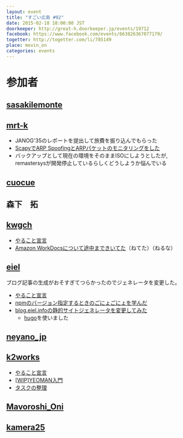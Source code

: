 ```yaml
---
layout: event
title: "すごい広島 #92"
date: 2015-02-18 18:00:00 JST
doorkeeper: http://great-h.doorkeeper.jp/events/19712
facebook: https://www.facebook.com/events/663826367077179/
togetter: http://togetter.com/li/785149
place: movin_on
categories: events
---
```


# 参加者


## [sasakilemonte](https://github.com/sasakilemonte)


## [mrt-k](https://github.com/mrt-k)

* JANOG'35のレポートを提出して旅費を振り込んでもらった
* [ScapyでARP SpoofingとARPパケットのモニタリングをした](https://mrt-k.github.io/scapy,nw,security/2015/02/17/Scapy%E3%81%A7ARP-Spoofing%E3%81%99%E3%82%8B/)
* バックアップとして現在の環境をそのままISOにしようとしたが, remastersysが開発停止しているらしくどうしようか悩んでいる


## [cuocue](https://www.facebook.com/cuocue)


## 森下　拓


## [kwgch](https://github.com/kwgch)

* [やること宣言](https://github.com/great-h/great-h.github.io/issues/1539)
* [Amazon WorkDocsについて途中まできいてた](http://aws.amazon.com/jp/workdocs/)（ねてた）（ねるな）

## [eiel](http://eiel.info)

ブログ記事の生成がおそすぎてつらかったのでジェネレータを変更した。

* [やること宣言](https://github.com/great-h/great-h.github.io/issues/1542)
* [npmのバージョン指定するときのごにょごにょを学んだ](http://qiita.com/kondei/items/9ee1bd9bc15c86a63070)
* [blog.eiel.infoの静的サイトジェネレータを変更してみた](http://blog.eiel.info/)
  * [hugo](http://gohugo.io/)を使いました

## [neyano_jp](http://twitter.com/neyano_jp)


## [k2works](https://github.com/k2works)

* [やること宣言](https://github.com/great-h/great-h.github.io/issues/1548)
* [[WIP]YEOMAN入門](https://github.com/k2works/yeoman-introduction)
* [タスクの整理](https://huboard.com/parkmap-h/parkmap#/)


## [Mavoroshi_Oni](http://twitter.com/Mavoroshi_Oni)


## [kamera25](https://github.com/kamera25)
